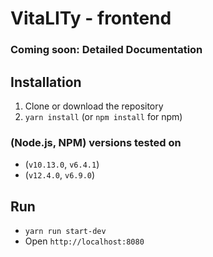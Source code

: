 # VitaLITy - frontend

### Coming soon: Detailed Documentation

## Installation
1. Clone  or download the repository
2. `yarn install` (or `npm install` for npm)

### (Node.js, NPM) versions tested on

- (`v10.13.0`, `v6.4.1`)
- (`v12.4.0`, `v6.9.0`)

## Run

- `yarn run start-dev`
- Open `http://localhost:8080`
